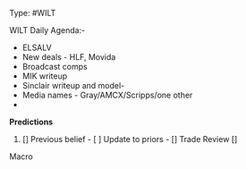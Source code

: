 Type: #WILT 

WILT
Daily Agenda:-
- ELSALV
- New deals - HLF, Movida
- Broadcast comps
- MIK writeup 
- Sinclair writeup and model- 
- Media names - Gray/AMCX/Scripps/one other
- 
 





**Predictions**

1) []
Previous belief - 
[ ]
Update to priors - 
[]
Trade Review
[]





Macro
